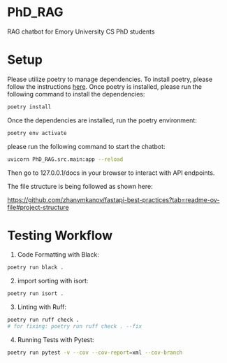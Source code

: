 # PhD_RAG
RAG chatbot for Emory University CS PhD students

# Setup

Please utilize poetry to manage dependencies. To install poetry, please follow the instructions [here](https://python-poetry.org/docs/#installation).
Once poetry is installed, please run the following command to install the dependencies:

```bash
poetry install
```
Once the dependencies are installed, run the poetry environment:

```bash
poetry env activate
```

please run the following command to start the chatbot:

```bash
uvicorn PhD_RAG.src.main:app --reload
```

Then go to 127.0.0.1/docs in your browser to interact with API endpoints.


The file structure is being followed as shown here:

https://github.com/zhanymkanov/fastapi-best-practices?tab=readme-ov-file#project-structure


# Testing Workflow 
1. Code Formatting with Black:
```bash
poetry run black .
```
2. import sorting with isort: 
```bash
poetry run isort .
```
3. Linting with Ruff: 
```bash
poetry run ruff check .
# for fixing: poetry run ruff check . --fix 
```
4. Running Tests with Pytest: 
```bash
poetry run pytest -v --cov --cov-report=xml --cov-branch
```

